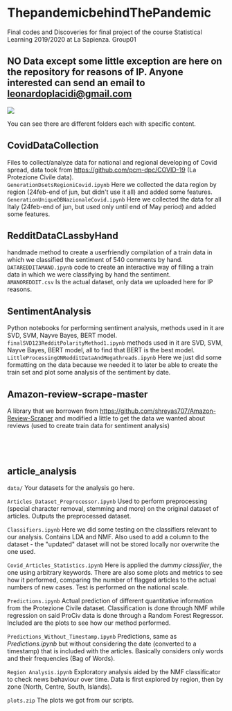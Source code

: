 # ThepandemicbehindThePandemic
Final codes and Discoveries for final project of the course Statistical Learning 2019/2020 at La Sapienza. Group01

## NO Data except some little exception are here on the repository for reasons of IP. Anyone interested can send an email to leonardoplacidi@gmail.com
![](Screenshot.png)

You can see there are different folders each with specific content.<br>

## CovidDataCollection
Files to collect/analyze data for national and regional developing of Covid spread, data took from https://github.com/pcm-dpc/COVID-19 (La Protezione Civile data).<br>
`GenerationDsetsRegioniCovid.ipynb` Here we collected the data region by region (24feb-end of jun, but didn't use it all) and added some features.<br>
`GenerationUniqueDBNazionaleCovid.ipynb` Here we collected the data for all Italy (24feb-end of jun, but used only until end of May period) and added some features.<br>

## RedditDataCLassbyHand
handmade method to create a userfriendly compilation of a train data in which we classified the sentiment of 540 comments by hand. <br>
`DATAREDDITAMANO.ipynb` code to create an interactive way of filling a train data in which we were classifying by hand the sentiment. <br>
`AMANOREDDIT.csv` Is the actual dataset, only data we uploaded here for IP reasons.

## SentimentAnalysis
Python notebooks for performing sentiment analysis, methods used in it are SVD, SVM, Nayve Bayes, BERT model.<br>
`finalSVD123RedditPolarityMethod1.ipynb` methods used in it are SVD, SVM, Nayve Bayes, BERT model, all to find that BERT is the best model.<br>
`LittleProcessingONRedditDataAndMegathreads.ipynb` Here we just did some formatting on the data because we needed it to later be able to create the train set and plot some analysis of the sentiment by date.


## Amazon-review-scrape-master 
A library that we borrowen from https://github.com/shreyas707/Amazon-Review-Scraper and modified a little to get the data we wanted about reviews (used to create train data for sentiment analysis) <br>

## <br>



## article_analysis

`data/` Your datasets for the analysis go here. 

`Articles_Dataset_Preprocessor.ipynb` Used to perform preprocessing (special character removal, stemming and more) on the original dataset of articles. Outputs the preprocessed dataset.

`Classifiers.ipynb` Here we did some testing on the classifiers relevant to our analysis. Contains LDA and NMF. Also used to add a column to the dataset - the "updated" dataset will not be stored locally nor overwrite the one used.

`Covid_Articles_Statistics.ipynb` Here is applied the *dummy classifier*, the one using arbitrary keywords. There are also some plots and metrics to see how it performed, comparing the number of flagged articles to the actual numbers of new cases. Test is performed on the national scale. 

`Predictions.ipynb` Actual prediction of different quantitative information from the Protezione Civile dataset. Classification is done through NMF while regression on said ProCiv data is done through a Random Forest Regressor.
Included are the plots to see how our method performed. 

`Predictions_Without_Timestamp.ipynb` Predictions, same as *Predictions.ipynb* but without considering the date (converted to a timestamp) that is included with the articles. Basically considers only words and their frequencies (Bag of Words).

`Region Analysis.ipynb` Exploratory analysis aided by the NMF classificator to check news behaviour over time. Data is first explored by region, then by zone (North, Centre, South, Islands).

`plots.zip` The plots we got from our scripts.
